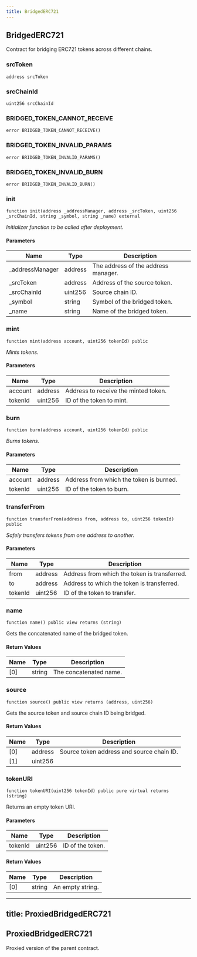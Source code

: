 ```yaml
---
title: BridgedERC721
---
```


## BridgedERC721

Contract for bridging ERC721 tokens across different chains.

### srcToken

```solidity
address srcToken
```

### srcChainId

```solidity
uint256 srcChainId
```

### BRIDGED_TOKEN_CANNOT_RECEIVE

```solidity
error BRIDGED_TOKEN_CANNOT_RECEIVE()
```

### BRIDGED_TOKEN_INVALID_PARAMS

```solidity
error BRIDGED_TOKEN_INVALID_PARAMS()
```

### BRIDGED_TOKEN_INVALID_BURN

```solidity
error BRIDGED_TOKEN_INVALID_BURN()
```

### init

```solidity
function init(address _addressManager, address _srcToken, uint256 _srcChainId, string _symbol, string _name) external
```

_Initializer function to be called after deployment._

#### Parameters

| Name             | Type    | Description                         |
| ---------------- | ------- | ----------------------------------- |
| \_addressManager | address | The address of the address manager. |
| \_srcToken       | address | Address of the source token.        |
| \_srcChainId     | uint256 | Source chain ID.                    |
| \_symbol         | string  | Symbol of the bridged token.        |
| \_name           | string  | Name of the bridged token.          |

### mint

```solidity
function mint(address account, uint256 tokenId) public
```

_Mints tokens._

#### Parameters

| Name    | Type    | Description                          |
| ------- | ------- | ------------------------------------ |
| account | address | Address to receive the minted token. |
| tokenId | uint256 | ID of the token to mint.             |

### burn

```solidity
function burn(address account, uint256 tokenId) public
```

_Burns tokens._

#### Parameters

| Name    | Type    | Description                             |
| ------- | ------- | --------------------------------------- |
| account | address | Address from which the token is burned. |
| tokenId | uint256 | ID of the token to burn.                |

### transferFrom

```solidity
function transferFrom(address from, address to, uint256 tokenId) public
```

_Safely transfers tokens from one address to another._

#### Parameters

| Name    | Type    | Description                                  |
| ------- | ------- | -------------------------------------------- |
| from    | address | Address from which the token is transferred. |
| to      | address | Address to which the token is transferred.   |
| tokenId | uint256 | ID of the token to transfer.                 |

### name

```solidity
function name() public view returns (string)
```

Gets the concatenated name of the bridged token.

#### Return Values

| Name | Type   | Description            |
| ---- | ------ | ---------------------- |
| [0]  | string | The concatenated name. |

### source

```solidity
function source() public view returns (address, uint256)
```

Gets the source token and source chain ID being bridged.

#### Return Values

| Name | Type    | Description                               |
| ---- | ------- | ----------------------------------------- |
| [0]  | address | Source token address and source chain ID. |
| [1]  | uint256 |                                           |

### tokenURI

```solidity
function tokenURI(uint256 tokenId) public pure virtual returns (string)
```

Returns an empty token URI.

#### Parameters

| Name    | Type    | Description      |
| ------- | ------- | ---------------- |
| tokenId | uint256 | ID of the token. |

#### Return Values

| Name | Type   | Description      |
| ---- | ------ | ---------------- |
| [0]  | string | An empty string. |

---

## title: ProxiedBridgedERC721

## ProxiedBridgedERC721

Proxied version of the parent contract.
